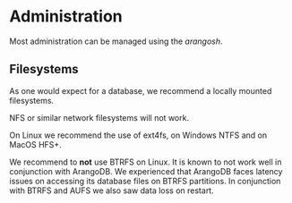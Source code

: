 Administration
==============

Most administration can be managed using the *arangosh*.


Filesystems
-----------

As one would expect for a database, we recommend a locally mounted filesystems.

NFS or similar network filesystems will not work.

On Linux we recommend the use of ext4fs, on Windows NTFS and on MacOS HFS+.

We recommend to **not** use BTRFS on Linux. It is known to not work well in conjunction with ArangoDB.
We experienced that ArangoDB faces latency issues on accessing its database files on BTRFS partitions.
In conjunction with BTRFS and AUFS we also saw data loss on restart.
